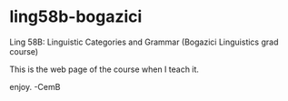 # ling58b-bogazici
Ling 58B: Linguistic Categories and Grammar (Bogazici Linguistics grad course)

This is the web page of the course when I teach it.

enjoy. -CemB
